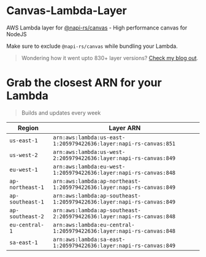 # Canvas-Lambda-Layer

AWS Lambda layer for [@napi-rs/canvas](https://github.com/Brooooooklyn/canvas) - High performance canvas for NodeJS

Make sure to exclude `@napi-rs/canvas` while bundling your Lambda.

> Wondering how it went upto 830+ layer versions? [Check my blog out](https://learnaws.io/blog/lambda-layer-recursion).

# Grab the closest ARN for your Lambda
> Builds and updates every week

| Region | Layer ARN |
| ------ | --------- |
|`us-east-1`|`arn:aws:lambda:us-east-1:205979422636:layer:napi-rs-canvas:851`|
|`us-west-2`|`arn:aws:lambda:us-west-2:205979422636:layer:napi-rs-canvas:849`|
|`eu-west-1`|`arn:aws:lambda:eu-west-1:205979422636:layer:napi-rs-canvas:848`|
|`ap-northeast-1`|`arn:aws:lambda:ap-northeast-1:205979422636:layer:napi-rs-canvas:849`|
|`ap-southeast-1`|`arn:aws:lambda:ap-southeast-1:205979422636:layer:napi-rs-canvas:849`|
|`ap-southeast-2`|`arn:aws:lambda:ap-southeast-2:205979422636:layer:napi-rs-canvas:848`|
|`eu-central-1`|`arn:aws:lambda:eu-central-1:205979422636:layer:napi-rs-canvas:848`|
|`sa-east-1`|`arn:aws:lambda:sa-east-1:205979422636:layer:napi-rs-canvas:849`|
